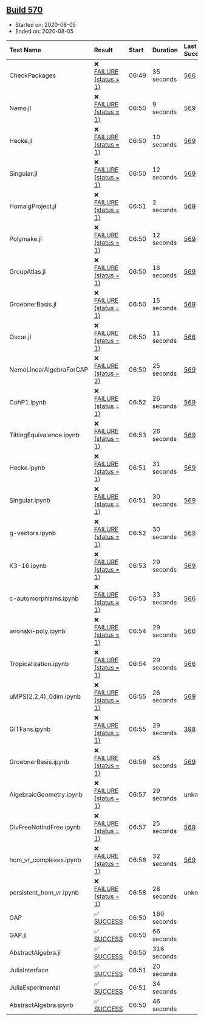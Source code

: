 ## [Build 570](https://oscarci.mathematik.uni-kl.de/job/oscar-stable/570/)

* Started on: 2020-08-05
* Ended on: 2020-08-05

| Test Name    | Result | Start | Duration | Last Success | First Failure |
|:-------------|:-------|:------|:---------|:-------------|:--------------|
| CheckPackages | ❌ [FAILURE (status = 1)](https://oscarci.mathematik.uni-kl.de/job/oscar-stable/570/artifact/logs/build-570/CheckPackages.log) | 06:49 | 35 seconds | [566](https://oscarci.mathematik.uni-kl.de/job/oscar-stable/566/) | [567](https://oscarci.mathematik.uni-kl.de/job/oscar-stable/567/) |
| Nemo.jl | ❌ [FAILURE (status = 1)](https://oscarci.mathematik.uni-kl.de/job/oscar-stable/570/artifact/logs/build-570/Nemo.jl.log) | 06:50 | 9 seconds | [569](https://oscarci.mathematik.uni-kl.de/job/oscar-stable/569/) | [570](https://oscarci.mathematik.uni-kl.de/job/oscar-stable/570/) |
| Hecke.jl | ❌ [FAILURE (status = 1)](https://oscarci.mathematik.uni-kl.de/job/oscar-stable/570/artifact/logs/build-570/Hecke.jl.log) | 06:50 | 10 seconds | [569](https://oscarci.mathematik.uni-kl.de/job/oscar-stable/569/) | [570](https://oscarci.mathematik.uni-kl.de/job/oscar-stable/570/) |
| Singular.jl | ❌ [FAILURE (status = 1)](https://oscarci.mathematik.uni-kl.de/job/oscar-stable/570/artifact/logs/build-570/Singular.jl.log) | 06:50 | 12 seconds | [569](https://oscarci.mathematik.uni-kl.de/job/oscar-stable/569/) | [570](https://oscarci.mathematik.uni-kl.de/job/oscar-stable/570/) |
| HomalgProject.jl | ❌ [FAILURE (status = 1)](https://oscarci.mathematik.uni-kl.de/job/oscar-stable/570/artifact/logs/build-570/HomalgProject.jl.log) | 06:51 | 2 seconds | [569](https://oscarci.mathematik.uni-kl.de/job/oscar-stable/569/) | [570](https://oscarci.mathematik.uni-kl.de/job/oscar-stable/570/) |
| Polymake.jl | ❌ [FAILURE (status = 1)](https://oscarci.mathematik.uni-kl.de/job/oscar-stable/570/artifact/logs/build-570/Polymake.jl.log) | 06:50 | 12 seconds | [569](https://oscarci.mathematik.uni-kl.de/job/oscar-stable/569/) | [570](https://oscarci.mathematik.uni-kl.de/job/oscar-stable/570/) |
| GroupAtlas.jl | ❌ [FAILURE (status = 1)](https://oscarci.mathematik.uni-kl.de/job/oscar-stable/570/artifact/logs/build-570/GroupAtlas.jl.log) | 06:50 | 16 seconds | [569](https://oscarci.mathematik.uni-kl.de/job/oscar-stable/569/) | [570](https://oscarci.mathematik.uni-kl.de/job/oscar-stable/570/) |
| GroebnerBasis.jl | ❌ [FAILURE (status = 1)](https://oscarci.mathematik.uni-kl.de/job/oscar-stable/570/artifact/logs/build-570/GroebnerBasis.jl.log) | 06:50 | 15 seconds | [569](https://oscarci.mathematik.uni-kl.de/job/oscar-stable/569/) | [570](https://oscarci.mathematik.uni-kl.de/job/oscar-stable/570/) |
| Oscar.jl | ❌ [FAILURE (status = 1)](https://oscarci.mathematik.uni-kl.de/job/oscar-stable/570/artifact/logs/build-570/Oscar.jl.log) | 06:50 | 11 seconds | [566](https://oscarci.mathematik.uni-kl.de/job/oscar-stable/566/) | [567](https://oscarci.mathematik.uni-kl.de/job/oscar-stable/567/) |
| NemoLinearAlgebraForCAP | ❌ [FAILURE (status = 2)](https://oscarci.mathematik.uni-kl.de/job/oscar-stable/570/artifact/logs/build-570/NemoLinearAlgebraForCAP.log) | 06:50 | 25 seconds | [569](https://oscarci.mathematik.uni-kl.de/job/oscar-stable/569/) | [570](https://oscarci.mathematik.uni-kl.de/job/oscar-stable/570/) |
| CohP1.ipynb | ❌ [FAILURE (status = 1)](https://oscarci.mathematik.uni-kl.de/job/oscar-stable/570/artifact/logs/build-570/CohP1.ipynb.log) | 06:52 | 26 seconds | [569](https://oscarci.mathematik.uni-kl.de/job/oscar-stable/569/) | [570](https://oscarci.mathematik.uni-kl.de/job/oscar-stable/570/) |
| TiltingEquivalence.ipynb | ❌ [FAILURE (status = 1)](https://oscarci.mathematik.uni-kl.de/job/oscar-stable/570/artifact/logs/build-570/TiltingEquivalence.ipynb.log) | 06:53 | 26 seconds | [569](https://oscarci.mathematik.uni-kl.de/job/oscar-stable/569/) | [570](https://oscarci.mathematik.uni-kl.de/job/oscar-stable/570/) |
| Hecke.ipynb | ❌ [FAILURE (status = 1)](https://oscarci.mathematik.uni-kl.de/job/oscar-stable/570/artifact/logs/build-570/Hecke.ipynb.log) | 06:51 | 31 seconds | [569](https://oscarci.mathematik.uni-kl.de/job/oscar-stable/569/) | [570](https://oscarci.mathematik.uni-kl.de/job/oscar-stable/570/) |
| Singular.ipynb | ❌ [FAILURE (status = 1)](https://oscarci.mathematik.uni-kl.de/job/oscar-stable/570/artifact/logs/build-570/Singular.ipynb.log) | 06:51 | 30 seconds | [569](https://oscarci.mathematik.uni-kl.de/job/oscar-stable/569/) | [570](https://oscarci.mathematik.uni-kl.de/job/oscar-stable/570/) |
| g-vectors.ipynb | ❌ [FAILURE (status = 1)](https://oscarci.mathematik.uni-kl.de/job/oscar-stable/570/artifact/logs/build-570/g-vectors.ipynb.log) | 06:52 | 30 seconds | [569](https://oscarci.mathematik.uni-kl.de/job/oscar-stable/569/) | [570](https://oscarci.mathematik.uni-kl.de/job/oscar-stable/570/) |
| K3-16.ipynb | ❌ [FAILURE (status = 1)](https://oscarci.mathematik.uni-kl.de/job/oscar-stable/570/artifact/logs/build-570/K3-16.ipynb.log) | 06:53 | 29 seconds | [569](https://oscarci.mathematik.uni-kl.de/job/oscar-stable/569/) | [570](https://oscarci.mathematik.uni-kl.de/job/oscar-stable/570/) |
| c-automorphisms.ipynb | ❌ [FAILURE (status = 1)](https://oscarci.mathematik.uni-kl.de/job/oscar-stable/570/artifact/logs/build-570/c-automorphisms.ipynb.log) | 06:53 | 33 seconds | [566](https://oscarci.mathematik.uni-kl.de/job/oscar-stable/566/) | [567](https://oscarci.mathematik.uni-kl.de/job/oscar-stable/567/) |
| wronski-poly.ipynb | ❌ [FAILURE (status = 1)](https://oscarci.mathematik.uni-kl.de/job/oscar-stable/570/artifact/logs/build-570/wronski-poly.ipynb.log) | 06:54 | 29 seconds | [566](https://oscarci.mathematik.uni-kl.de/job/oscar-stable/566/) | [567](https://oscarci.mathematik.uni-kl.de/job/oscar-stable/567/) |
| Tropicalization.ipynb | ❌ [FAILURE (status = 1)](https://oscarci.mathematik.uni-kl.de/job/oscar-stable/570/artifact/logs/build-570/Tropicalization.ipynb.log) | 06:54 | 29 seconds | [566](https://oscarci.mathematik.uni-kl.de/job/oscar-stable/566/) | [567](https://oscarci.mathematik.uni-kl.de/job/oscar-stable/567/) |
| uMPS(2,2,4)_0dim.ipynb | ❌ [FAILURE (status = 1)](https://oscarci.mathematik.uni-kl.de/job/oscar-stable/570/artifact/logs/build-570/uMPS-2-2-4-_0dim.ipynb.log) | 06:55 | 26 seconds | [569](https://oscarci.mathematik.uni-kl.de/job/oscar-stable/569/) | [570](https://oscarci.mathematik.uni-kl.de/job/oscar-stable/570/) |
| GITFans.ipynb | ❌ [FAILURE (status = 1)](https://oscarci.mathematik.uni-kl.de/job/oscar-stable/570/artifact/logs/build-570/GITFans.ipynb.log) | 06:55 | 29 seconds | [398](https://oscarci.mathematik.uni-kl.de/job/oscar-stable/398/) | [399](https://oscarci.mathematik.uni-kl.de/job/oscar-stable/399/) |
| GroebnerBasis.ipynb | ❌ [FAILURE (status = 1)](https://oscarci.mathematik.uni-kl.de/job/oscar-stable/570/artifact/logs/build-570/GroebnerBasis.ipynb.log) | 06:56 | 45 seconds | [569](https://oscarci.mathematik.uni-kl.de/job/oscar-stable/569/) | [570](https://oscarci.mathematik.uni-kl.de/job/oscar-stable/570/) |
| AlgebraicGeometry.ipynb | ❌ [FAILURE (status = 1)](https://oscarci.mathematik.uni-kl.de/job/oscar-stable/570/artifact/logs/build-570/AlgebraicGeometry.ipynb.log) | 06:57 | 29 seconds | unknown | unknown |
| DivFreeNotIndFree.ipynb | ❌ [FAILURE (status = 1)](https://oscarci.mathematik.uni-kl.de/job/oscar-stable/570/artifact/logs/build-570/DivFreeNotIndFree.ipynb.log) | 06:57 | 25 seconds | [569](https://oscarci.mathematik.uni-kl.de/job/oscar-stable/569/) | [570](https://oscarci.mathematik.uni-kl.de/job/oscar-stable/570/) |
| hom_vr_complexes.ipynb | ❌ [FAILURE (status = 1)](https://oscarci.mathematik.uni-kl.de/job/oscar-stable/570/artifact/logs/build-570/hom_vr_complexes.ipynb.log) | 06:58 | 32 seconds | [569](https://oscarci.mathematik.uni-kl.de/job/oscar-stable/569/) | [570](https://oscarci.mathematik.uni-kl.de/job/oscar-stable/570/) |
| persistent_hom_vr.ipynb | ❌ [FAILURE (status = 1)](https://oscarci.mathematik.uni-kl.de/job/oscar-stable/570/artifact/logs/build-570/persistent_hom_vr.ipynb.log) | 06:58 | 28 seconds | unknown | unknown |
| GAP | ✅ [SUCCESS](https://oscarci.mathematik.uni-kl.de/job/oscar-stable/570/artifact/logs/build-570/GAP.log) | 06:50 | 160 seconds |  |  |
| GAP.jl | ✅ [SUCCESS](https://oscarci.mathematik.uni-kl.de/job/oscar-stable/570/artifact/logs/build-570/GAP.jl.log) | 06:50 | 66 seconds |  |  |
| AbstractAlgebra.jl | ✅ [SUCCESS](https://oscarci.mathematik.uni-kl.de/job/oscar-stable/570/artifact/logs/build-570/AbstractAlgebra.jl.log) | 06:50 | 316 seconds |  |  |
| JuliaInterface | ✅ [SUCCESS](https://oscarci.mathematik.uni-kl.de/job/oscar-stable/570/artifact/logs/build-570/JuliaInterface.log) | 06:51 | 20 seconds |  |  |
| JuliaExperimental | ✅ [SUCCESS](https://oscarci.mathematik.uni-kl.de/job/oscar-stable/570/artifact/logs/build-570/JuliaExperimental.log) | 06:51 | 34 seconds |  |  |
| AbstractAlgebra.ipynb | ✅ [SUCCESS](https://oscarci.mathematik.uni-kl.de/job/oscar-stable/570/artifact/logs/build-570/AbstractAlgebra.ipynb.log) | 06:50 | 46 seconds |  |  |
